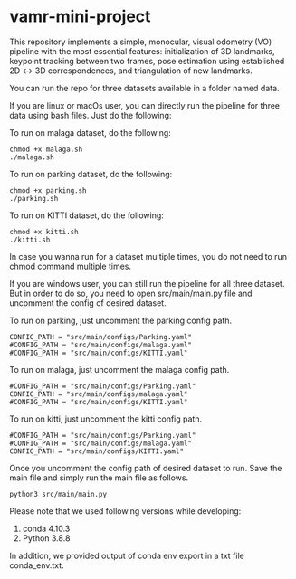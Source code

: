 # vamr-mini-project
This repository implements a simple, monocular, visual odometry (VO) pipeline with the most essential features: initialization of 3D landmarks, keypoint tracking between two frames, pose estimation using established 2D ↔ 3D correspondences, and triangulation of new landmarks.

You can run the repo for three datasets available in a folder named data.

If you are linux or macOs user, you can directly run the pipeline for three data using bash files. Just do the following:

To run on malaga dataset, do the following:
```
chmod +x malaga.sh
./malaga.sh
```
To run on parking dataset, do the following:
```
chmod +x parking.sh
./parking.sh
```
To run on KITTI dataset, do the following:
```
chmod +x kitti.sh
./kitti.sh
```
In case you wanna run for a dataset multiple times, you do not need to run chmod command multiple times. 

If you are windows user, you can still run the pipeline for all three dataset. But in order to do so, you need to open src/main/main.py file and uncomment the config of desired dataset.

To run on parking, just uncomment the parking config path.
```
CONFIG_PATH = "src/main/configs/Parking.yaml"
#CONFIG_PATH = "src/main/configs/malaga.yaml"
#CONFIG_PATH = "src/main/configs/KITTI.yaml" 
```
To run on malaga, just uncomment the malaga config path.
```
#CONFIG_PATH = "src/main/configs/Parking.yaml"
CONFIG_PATH = "src/main/configs/malaga.yaml"
#CONFIG_PATH = "src/main/configs/KITTI.yaml" 
```
To run on kitti, just uncomment the kitti config path.
```
#CONFIG_PATH = "src/main/configs/Parking.yaml"
#CONFIG_PATH = "src/main/configs/malaga.yaml"
CONFIG_PATH = "src/main/configs/KITTI.yaml" 
```
Once you uncomment the config path of desired dataset to run. Save the main file and simply run the main file as follows.

```
python3 src/main/main.py
```
Please note that we used following versions while developing:
1. conda 4.10.3
2. Python 3.8.8

In addition, we provided output of conda env export in a txt file conda_env.txt.